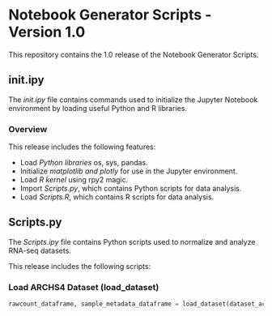 # Notebook Generator Scripts - Version 1.0
This repository contains the 1.0 release of the Notebook Generator Scripts.

## init.ipy
The *init.ipy* file contains commands used to initialize the Jupyter Notebook environment by loading useful Python and R libraries.

### Overview
This release includes the following features:
* Load *Python libraries* os, sys, pandas.
* Initialize *matplotlib and plotly* for use in the Jupyter environment.
* Load *R kernel* using rpy2 magic.
* Import *Scripts.py*, which contains Python scripts for data analysis.
* Load *Scripts.R*, which contains R scripts for data analysis.

## Scripts.py
The *Scripts.ipy* file contains Python scripts used to normalize and analyze RNA-seq datasets.

This release includes the following scripts:

### Load ARCHS4 Dataset (load_dataset)
```python
rawcount_dataframe, sample_metadata_dataframe = load_dataset(dataset_accession, platform=None)
```